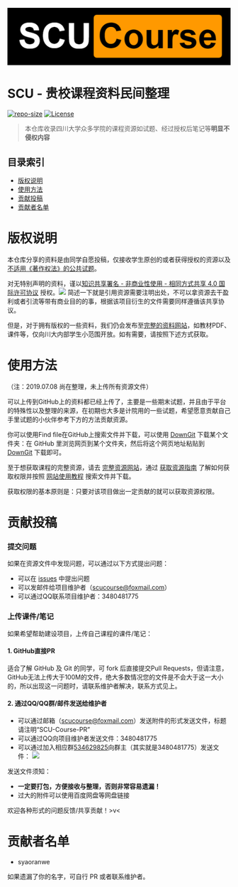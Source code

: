 ![](images/logo.png)
# SCU - 贵校课程资料民间整理

[![repo-size](https://img.shields.io/github/repo-size/syaoranwe/SCU-Course.svg)]()
[![License](https://i.creativecommons.org/l/by-nc-sa/4.0/80x15.png)](http://creativecommons.org/licenses/by-nc-sa/4.0/)

>本仓库收录四川大学众多学院的课程资源如试题、经过授权后笔记等**明显不侵权内容**

## 目录索引
* [版权说明](#版权说明)
* [使用方法](#使用方法)
* [贡献投稿](#贡献投稿)
* [贡献者名单](#贡献者名单)

# 版权说明
本仓库分享的资料是由同学自愿投稿，仅接收学生原创的或者获得授权的资源以及[不适用《著作权法》的公共试题](http://www.ncac.gov.cn/chinacopyright/contents/555/331613.html)。

对无特别声明的资料，谨以[知识共享署名 - 非商业性使用 - 相同方式共享 4.0 国际许可协议](http://creativecommons.org/licenses/by-nc-sa/4.0/) 授权。![](https://i.creativecommons.org/l/by-nc-sa/4.0/80x15.png)
简述一下就是引用资源需要注明出处，不可以拿资源去干盈利或者引流等带有商业目的的事，根据该项目衍生的文件需要同样遵循该共享协议。

但是，对于拥有版权的一些资料，我们仍会发布至[完整的资料网站](https://file.syaoran.top/home)，如教材PDF、课件等，仅向川大内部学生小范围开放。如有需要，请按照下述方式获取。

# 使用方法
（注：2019.07.08 尚在整理，未上传所有资源文件）

可以上传到GitHub上的资料都已经上传了，主要是一些期末试题，并且由于平台的特殊性以及整理的来源，在初期也大多是计院用的一些试题，希望愿意贡献自己手里试题的小伙伴参考下方的方法贡献资源。

你可以使用Find file在GitHub上搜索文件并下载，可以使用 [DownGit](https://minhaskamal.github.io/DownGit/#/home) 下载某个文件夹：在 GitHub 里浏览网页到某个文件夹，然后将这个网页地址粘贴到 [DownGit](https://minhaskamal.github.io/DownGit/#/home) 下载即可。

至于想获取课程的完整资源，请去 [完整资源网站](https://file.syaoran.top/home)，通过 [获取资源指南](https://file.syaoran.top/home/public/permissions) 了解如何获取权限并按照 [网站使用教程](https://file.syaoran.top/home/public/howtouse) 搜索文件并下载。

获取权限的基本原则是：只要对该项目做出一定贡献的就可以获取资源权限。

# 贡献投稿

### 提交问题

如果在资源文件中发现问题，可以通过以下方式提出问题：

* 可以在 [issues](https://github.com/syaoranwe/SCU-Course/issues) 中提出问题
* 可以发邮件给项目维护者（[scucourse@foxmail.com](mailto:scucourse@foxmail.com)）
* 可以通过QQ联系项目维护者：3480481775

### 上传课件/笔记

如果希望帮助建设项目，上传自己课程的课件/笔记：
#### 1. GitHub直接PR

适合了解 GitHub 及 Git 的同学，可 fork 后直接提交Pull Requests，但请注意，GitHub无法上传大于100M的文件，绝大多数情况您的文件是不会大于这一大小的，所以出现这一问题时，请联系维护者解决，联系方式见上。

#### 2. 通过QQ/QQ群/邮件发送给维护者
- 可以通过邮箱（[scucourse@foxmail.com](mailto:scucourse@foxmail.com)）发送附件的形式发送文件，标题请注明“SCU-Course-PR”
- 可以通过QQ向项目维护者发送文件：3480481775
- 可以通过加入相应群[534629825](https://jq.qq.com/?_wv=1027&k=5fPKhRa)向群主（其实就是3480481775）发送文件：
![](https://i.loli.net/2019/07/08/5d224954ef7bc59858.png)

发送文件须知：
* **一定要打包，方便接收与整理，否则非常容易遗漏！**
* 过大的附件可以使用百度网盘等网盘链接

欢迎各种形式的问题反馈/共享贡献！>v<

# 贡献者名单
- syaoranwe

如果遗漏了你的名字，可自行 PR 或者联系维护者。
